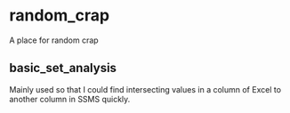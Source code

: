 # random_crap
A place for random crap

## basic_set_analysis
Mainly used so that I could find intersecting values in a column of Excel to another column in SSMS quickly.
